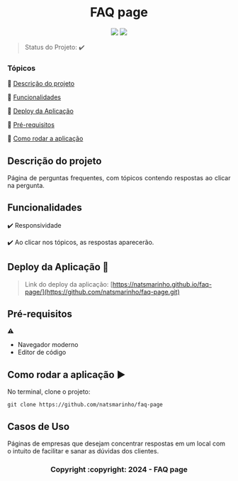 <h1 align="center">FAQ page</h1> 

<p align="center">
<img src="https://img.shields.io/static/v1?label=Github&message=deploy&color=blue&style=for-the-badge&logo=github"/>
   <img src="http://img.shields.io/static/v1?label=STATUS&message=CONCLUIDO&color=GREEN&style=for-the-badge"/>
</p>

> Status do Projeto: :heavy_check_mark:

### Tópicos 

:small_blue_diamond: [Descrição do projeto](#descrição-do-projeto)

:small_blue_diamond: [Funcionalidades](#funcionalidades)

:small_blue_diamond: [Deploy da Aplicação](#deploy-da-aplicação-dash)

:small_blue_diamond: [Pré-requisitos](#pré-requisitos)

:small_blue_diamond: [Como rodar a aplicação](#como-rodar-a-aplicação-arrow_forward)

## Descrição do projeto 

<p align="justify">
  Página de perguntas frequentes, com tópicos contendo respostas ao clicar na pergunta. 
</p>

## Funcionalidades

:heavy_check_mark: Responsividade  

:heavy_check_mark: Ao clicar nos tópicos, as respostas aparecerão.  


## Deploy da Aplicação :dash:

> Link do deploy da aplicação: [https://natsmarinho.github.io/faq-page/](https://github.com/natsmarinho/faq-page.git)

## Pré-requisitos

:warning: 
- Navegador moderno
- Editor de código

## Como rodar a aplicação :arrow_forward:

No terminal, clone o projeto: 

```
git clone https://github.com/natsmarinho/faq-page
```


## Casos de Uso

Páginas de empresas que desejam concentrar respostas em um local com o intuito de facilitar e sanar as dúvidas dos clientes.

<h3 align="center">Copyright :copyright: 2024 - FAQ page
